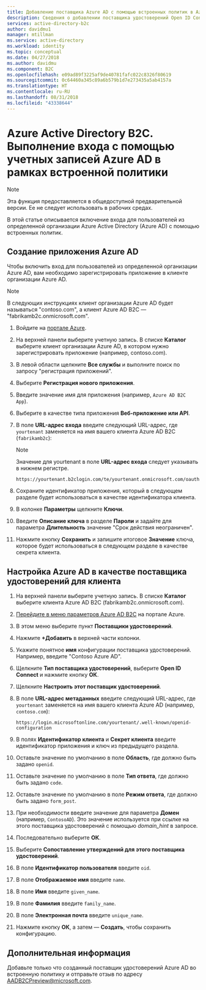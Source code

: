 ```yaml
---
title: Добавление поставщика Azure AD с помощью встроенных политик в Azure Active Directory B2C | Документация Майкрософт
description: Сведения о добавлении поставщика удостоверений Open ID Connect (Azure AD).
services: active-directory-b2c
author: davidmu1
manager: mtillman
ms.service: active-directory
ms.workload: identity
ms.topic: conceptual
ms.date: 04/27/2018
ms.author: davidmu
ms.component: B2C
ms.openlocfilehash: e09ad89f3225af9de40781fafc022c8326f80619
ms.sourcegitcommit: 0c64460a345c89a6b579b1d7e273435a5ab4157a
ms.translationtype: HT
ms.contentlocale: ru-RU
ms.lasthandoff: 08/31/2018
ms.locfileid: "43338644"
---
```

# <a name="azure-active-directory-b2c-sign-in-using-azure-ad-accounts-through-a-built-in-policy"></a>Azure Active Directory B2C. Выполнение входа с помощью учетных записей Azure AD в рамках встроенной политики

>[!NOTE]
> Эта функция предоставляется в общедоступной предварительной версии. Ее не следует использовать в рабочих средах.

В этой статье описывается включение входа для пользователей из определенной организации Azure Active Directory (Azure AD) с помощью встроенных политик.

## <a name="create-an-azure-ad-app"></a>Создание приложения Azure AD

Чтобы включить вход для пользователей из определенной организации Azure AD, вам необходимо зарегистрировать приложение в клиенте организации Azure AD.

>[!NOTE]
> В следующих инструкциях клиент организации Azure AD будет называться "contoso.com", а клиент Azure AD B2C — "fabrikamb2c.onmicrosoft.com".

1. Войдите на [портале Azure](https://portal.azure.com).
1. На верхней панели выберите учетную запись. В списке **Каталог** выберите клиент организации Azure AD, в котором нужно зарегистрировать приложение (например, contoso.com).
1. В левой области щелкните **Все службы** и выполните поиск по запросу "регистрация приложений".
1. Выберите **Регистрация нового приложения**.
1. Введите значение имя для приложения (например, `Azure AD B2C App`).
1. Выберите в качестве типа приложения **Веб-приложение или API**.
1. В поле **URL-адрес входа** введите следующий URL-адрес, где `yourtenant` заменяется на имя вашего клиента Azure AD B2C (`fabrikamb2c`):

    >[!NOTE]
    >Значение для yourtenant в поле **URL-адрес входа** следует указывать в нижнем регистре.

    ```Console
    https://yourtenant.b2clogin.com/te/yourtenant.onmicrosoft.com/oauth2/authresp
    ```

1. Сохраните идентификатор приложения, который в следующем разделе будет использоваться в качестве идентификатора клиента.
1. В колонке **Параметры** щелкните **Ключи**.
1. Введите **Описание ключа** в разделе **Пароли** и задайте для параметра **Длительность** значение "Срок действия неограничен". 
1. Нажмите кнопку **Сохранить** и запишите итоговое **Значение** ключа, которое будет использоваться в следующем разделе в качестве секрета клиента.

## <a name="configure-azure-ad-as-an-identity-provider-in-your-tenant"></a>Настройка Azure AD в качестве поставщика удостоверений для клиента

1. На верхней панели выберите учетную запись. В списке **Каталог** выберите клиента Azure AD B2C (fabrikamb2c.onmicrosoft.com).
1. [Перейдите в меню параметров Azure AD B2C](active-directory-b2c-app-registration.md#navigate-to-b2c-settings) на портале Azure.
1. В этом меню выберите пункт **Поставщики удостоверений**.
1. Нажмите **+Добавить** в верхней части колонки.
1. Укажите понятное **имя** конфигурации поставщика удостоверений. Например, введите "Contoso Azure AD".
1. Щелкните **Тип поставщика удостоверений**, выберите **Open ID Connect** и нажмите кнопку **ОК**.
1. Щелкните **Настроить этот поставщик удостоверений**.
1. В поле **URL-адрес метаданных** введите следующий URL-адрес, где `yourtenant` заменяется на имя вашего клиента Azure AD (например, `contoso.com`):

    ```Console
    https://login.microsoftonline.com/yourtenant/.well-known/openid-configuration
    ```
1. В полях **Идентификатор клиента** и **Секрет клиента** введите идентификатор приложения и ключ из предыдущего раздела.
1. Оставьте значение по умолчанию в поле **Область**, где должно быть задано `openid`.
1. Оставьте значение по умолчанию в поле **Тип ответа**, где должно быть задано `code`.
1. Оставьте значение по умолчанию в поле **Режим ответа**, где должно быть задано `form_post`.
1. При необходимости введите значение для параметра **Домен** (например, `ContosoAD`). Это значение используется при ссылке на этого поставщика удостоверений с помощью *domain_hint* в запросе. 
1. Последовательно выберите **ОК**.
1. Выберите **Сопоставление утверждений для этого поставщика удостоверений**.
1. В поле **Идентификатор пользователя** введите `oid`.
1. В поле **Отображаемое имя** введите `name`.
1. В поле **Имя** введите `given_name`.
1. В поле **Фамилия** введите `family_name`.
1. В поле **Электронная почта** введите `unique_name`.
1. Нажмите кнопку **ОК**, а затем — **Создать**, чтобы сохранить конфигурацию.

## <a name="next-steps"></a>Дополнительная информация

Добавьте только что созданный поставщик удостоверений Azure AD во встроенную политику и отправьте отзыв по адресу [AADB2CPreview@microsoft.com](mailto:AADB2CPreview@microsoft.com).
